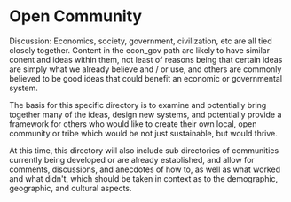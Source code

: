 Open Community
==============

Discussion:
Economics, society, government, civilization, etc are all tied closely together.  Content in the econ_gov path are likely to have similar conent and ideas within them, not least of reasons being that certain ideas are simply what we already believe and / or use, and others are commonly believed to be good ideas that could benefit an economic or governmental system.

The basis for this specific directory is to examine and potentially bring together many of the ideas, design new systems, and potentially provide a framework for others who would like to create their own local, open community or tribe which would be not just sustainable, but would thrive.

At this time, this directory will also include sub directories of communities currently being developed or are already established, and allow for comments, discussions, and anecdotes of how to, as well as what worked and what didn't, which should be taken in context as to the demographic, geographic, and cultural aspects.
